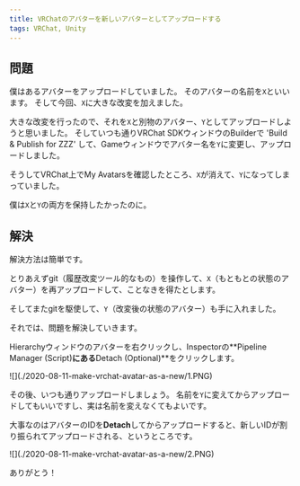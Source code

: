 ```yaml
---
title: VRChatのアバターを新しいアバターとしてアップロードする
tags: VRChat, Unity
---
```

## 問題

僕はあるアバターをアップロードしていました。
そのアバターの名前を`X`といいます。
そして今回、`X`に大きな改変を加えました。

大きな改変を行ったので、それを`X`と別物のアバター、`Y`としてアップロードしようと思いました。
そしていつも通りVRChat SDKウィンドウのBuilderで 'Build & Publish for ZZZ' して、Gameウィンドウでアバター名を`Y`に変更し、アップロードしました。

そうしてVRChat上でMy Avatarsを確認したところ、`X`が消えて、`Y`になってしまっていました。

僕は`X`と`Y`の両方を保持したかったのに。

## 解決

解決方法は簡単です。

とりあえずgit（履歴改変ツール的なもの）を操作して、`X`（もともとの状態のアバター）を再アップロードして、ことなきを得たとします。

そしてまたgitを駆使して、`Y`（改変後の状態のアバター）も手に入れました。

それでは、問題を解決していきます。

Hierarchyウィンドウのアバターを右クリックし、Inspectorの**Pipeline Manager (Script)**にある**Detach (Optional)**をクリックします。

<div class="wrap-fluid">
![](./2020-08-11-make-vrchat-avatar-as-a-new/1.PNG)
</div>

その後、いつも通りアップロードしましょう。
名前を`Y`に変えてからアップロードしてもいいですし、実は名前を変えなくてもよいです。

大事なのはアバターのIDを**Detach**してからアップロードすると、新しいIDが割り振られてアップロードされる、というところです。

<div class="wrap-fluid">
![](./2020-08-11-make-vrchat-avatar-as-a-new/2.PNG)
</div>

ありがとう！
